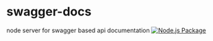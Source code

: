 # swagger-docs
node server for swagger based api documentation
[![Node.js Package](https://github.com/genislab/swagger-docs/actions/workflows/npm-publish.yml/badge.svg?branch=main)](https://github.com/genislab/swagger-docs/actions/workflows/npm-publish.yml)
